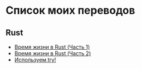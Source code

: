 # Список моих переводов

## Rust
 * [Время жизни в Rust (Часть 1)](rust/lifetime-part1.md)
 * [Время жизни в Rust (Часть 2)](rust/lifetime-part2.md)
 * [Используем try!](rust/using-try.md)
